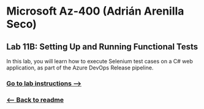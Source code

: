 # Microsoft Az-400 (Adrián Arenilla Seco)

## Lab 11B: Setting Up and Running Functional Tests
In this lab, you will learn how to execute Selenium test cases on a C# web application, as part of the Azure DevOps Release pipeline.

### [Go to lab instructions -->](AZ400_M11_Setting_Up_and_Running_Functional_Tests.md)




### [<-- Back to readme](../README.md)

